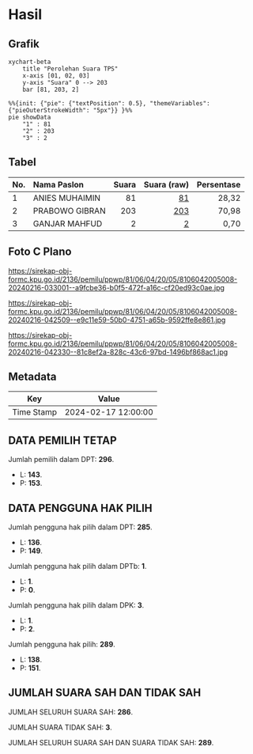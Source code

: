 # Hasil

## Grafik

```mermaid
xychart-beta
    title "Perolehan Suara TPS"
    x-axis [01, 02, 03]
    y-axis "Suara" 0 --> 203
    bar [81, 203, 2]
```

```mermaid
%%{init: {"pie": {"textPosition": 0.5}, "themeVariables": {"pieOuterStrokeWidth": "5px"}} }%%
pie showData
    "1" : 81
    "2" : 203
    "3" : 2
```

## Tabel

| No. | Nama Paslon    | Suara | Suara (raw) | Persentase |
|:--- |:-------------- | -----:| -----------:| ----------:|
| 1   | ANIES MUHAIMIN | 81    | [81][p-1]   | 28,32      |
| 2   | PRABOWO GIBRAN | 203   | [203][p-2]  | 70,98      |
| 3   | GANJAR MAHFUD  | 2     | [2][p-3]    | 0,70       |


[p-1]: https://github.com/gigit-pemilu/pemilu-2024-81-maluku/blob/main/pilpres/hitung-suara/sub/81-maluku/sub/06-seram-bagian-barat/sub/04-huamual-belakang/sub/2005-tahalupu/sub/008-tps/sub/paslon-1.txt
[p-2]: https://github.com/gigit-pemilu/pemilu-2024-81-maluku/blob/main/pilpres/hitung-suara/sub/81-maluku/sub/06-seram-bagian-barat/sub/04-huamual-belakang/sub/2005-tahalupu/sub/008-tps/sub/paslon-2.txt
[p-3]: https://github.com/gigit-pemilu/pemilu-2024-81-maluku/blob/main/pilpres/hitung-suara/sub/81-maluku/sub/06-seram-bagian-barat/sub/04-huamual-belakang/sub/2005-tahalupu/sub/008-tps/sub/paslon-3.txt

## Foto C Plano

https://sirekap-obj-formc.kpu.go.id/2136/pemilu/ppwp/81/06/04/20/05/8106042005008-20240216-033001--a9fcbe36-b0f5-472f-a16c-cf20ed93c0ae.jpg

https://sirekap-obj-formc.kpu.go.id/2136/pemilu/ppwp/81/06/04/20/05/8106042005008-20240216-042509--e9c11e59-50b0-4751-a65b-9592ffe8e861.jpg

https://sirekap-obj-formc.kpu.go.id/2136/pemilu/ppwp/81/06/04/20/05/8106042005008-20240216-042330--81c8ef2a-828c-43c6-97bd-1496bf868ac1.jpg


## Metadata

| Key        | Value               |
| ---------- | ------------------- |
| Time Stamp | 2024-02-17 12:00:00 |


## DATA PEMILIH TETAP

Jumlah pemilih dalam DPT: **296**.
 * L: **143**.
 * P: **153**.

## DATA PENGGUNA HAK PILIH

Jumlah pengguna hak pilih dalam DPT: **285**.
 * L: **136**.
 * P: **149**.

Jumlah pengguna hak pilih dalam DPTb: **1**.
 * L: **1**.
 * P: **0**.

Jumlah pengguna hak pilih dalam DPK: **3**.
 * L: **1**.
 * P: **2**.

Jumlah pengguna hak pilih: **289**.
 * L: **138**.
 * P: **151**.

## JUMLAH SUARA SAH DAN TIDAK SAH

JUMLAH SELURUH SUARA SAH: **286**.

JUMLAH SUARA TIDAK SAH: **3**.

JUMLAH SELURUH SUARA SAH DAN SUARA TIDAK SAH: **289**.


